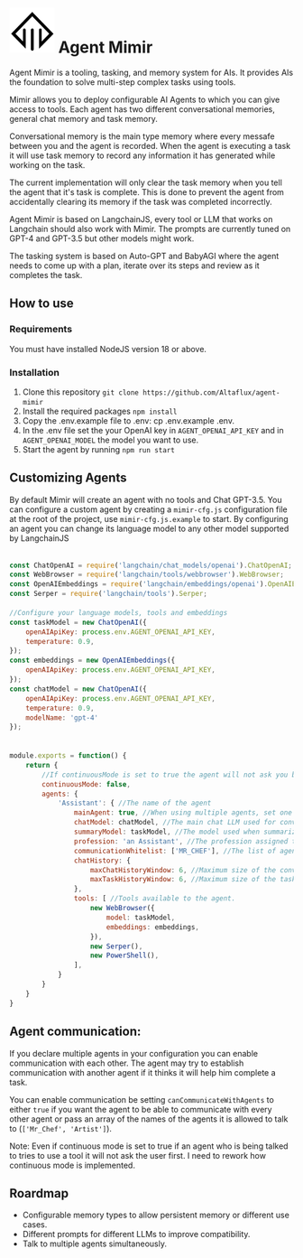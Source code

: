 # <img src="assets/mimir_logo.svg" width="80" height="80"> Agent Mimir

Agent Mimir is a tooling, tasking, and memory system for AIs. It provides AIs the foundation to solve multi-step complex tasks using tools.

Mimir allows you to deploy configurable AI Agents to which you can give access to tools. Each agent has two different conversational memories, general chat memory and task memory.

Conversational memory is the main type memory where every messafe between you and the agent is recorded. When the agent is executing a task it will use task memory to record any information it has generated while working on the task.

The current implementation will only clear the task memory when you tell the agent that it's task is complete. This is done to prevent the agent from accidentally clearing its memory if the task was completed incorrectly.

Agent Mimir is based on LangchainJS, every tool or LLM that works on Langchain should also work with Mimir. The prompts are currently tuned on GPT-4 and GPT-3.5 but other models might work.

The tasking system is based on Auto-GPT and BabyAGI where the agent needs to come up with a plan, iterate over its steps and review as it completes the task.

## How to use

### Requirements
You must have installed NodeJS version 18 or above.

### Installation

1. Clone this repository `git clone https://github.com/Altaflux/agent-mimir`
2. Install the required packages `npm install`
3. Copy the .env.example file to .env: cp .env.example .env.
4. In the .env file set the your OpenAI key in `AGENT_OPENAI_API_KEY` and in `AGENT_OPENAI_MODEL` the model you want to use.
5. Start the agent by running `npm run start`


## Customizing Agents

By default Mimir will create an agent with no tools and Chat GPT-3.5. You can configure a custom agent by creating a `mimir-cfg.js` configuration file at the root of the project, use `mimir-cfg.js.example` to start. By configuring an agent you can change its language model to any other model supported by LangchainJS

```javascript

const ChatOpenAI = require('langchain/chat_models/openai').ChatOpenAI;
const WebBrowser = require('langchain/tools/webbrowser').WebBrowser;
const OpenAIEmbeddings = require('langchain/embeddings/openai').OpenAIEmbeddings;
const Serper = require('langchain/tools').Serper;

//Configure your language models, tools and embeddings
const taskModel = new ChatOpenAI({
    openAIApiKey: process.env.AGENT_OPENAI_API_KEY,
    temperature: 0.9,
});
const embeddings = new OpenAIEmbeddings({
    openAIApiKey: process.env.AGENT_OPENAI_API_KEY,
});
const chatModel = new ChatOpenAI({
    openAIApiKey: process.env.AGENT_OPENAI_API_KEY,
    temperature: 0.9,
    modelName: 'gpt-4'
});


module.exports = function() {
    return {
        //If continuousMode is set to true the agent will not ask you before executing a tool. Disable at your own risk.
        continuousMode: false,
        agents: {
            'Assistant': { //The name of the agent
                mainAgent: true, //When using multiple agents, set one agent as the mainAgent for the chat.
                chatModel: chatModel, //The main chat LLM used for conversation and memory.
                summaryModel: taskModel, //The model used when summarizing conversations.
                profession: 'an Assistant', //The profession assigned to the agent.
                communicationWhitelist: ['MR_CHEF'], //The list of agents it is allowed to talk to.
                chatHistory: {
                    maxChatHistoryWindow: 6, //Maximum size of the conversational chat before summarizing. 4 by default
                    maxTaskHistoryWindow: 6, //Maximum size of the task chat before summarizing. 4 by default
                },
                tools: [ //Tools available to the agent.
                    new WebBrowser({
                        model: taskModel,
                        embeddings: embeddings,
                    }),
                    new Serper(),
                    new PowerShell(),
                ],
            }
        }
    }
}
```

## Agent communication:
If you declare multiple agents in your configuration you can enable communication with each other. The agent may try to establish communication with another agent if it thinks it will help him complete a task.

You can enable communication be setting `canCommunicateWithAgents` to either `true` if you want the agent to be able to communicate with every other agent or pass an array of the names of the agents it is allowed to talk to (`['Mr_Chef', 'Artist']`).

Note: Even if continuous mode is set to true if an agent who is being talked to tries to use a tool it will not ask the user first. I need to rework how continuous mode is implemented.

## Roardmap

* Configurable memory types to allow persistent memory or different use cases.
* Different prompts for different LLMs to improve compatibility.
* Talk to multiple agents simultaneously.
